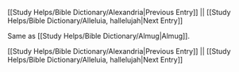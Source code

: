 [[Study Helps/Bible Dictionary/Alexandria|Previous Entry]]  ||  [[Study Helps/Bible Dictionary/Alleluia, hallelujah|Next Entry]]

 Same as [[Study Helps/Bible Dictionary/Almug|Almug]].

[[Study Helps/Bible Dictionary/Alexandria|Previous Entry]]  ||  [[Study Helps/Bible Dictionary/Alleluia, hallelujah|Next Entry]]